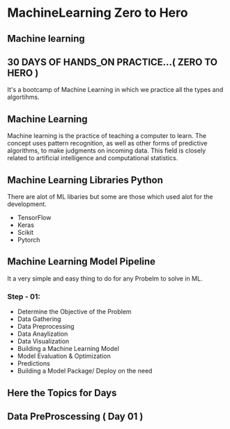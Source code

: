 # MachineLearning Zero to Hero

## Machine learning   
## 30 DAYS OF HANDS_ON PRACTICE...( ZERO TO HERO )

It's a bootcamp of Machine Learning in which we practice all the types and algortihms.

## Machine Learning
  Machine learning is the practice of teaching a computer to learn. The concept uses pattern recognition, as well as other forms of predictive algorithms, to make judgments on incoming data. This field is closely related to artificial intelligence and computational statistics.
  
 ## Machine Learning Libraries Python
 There are alot of ML libaries but some are those which used alot for the development.
  * TensorFlow
  * Keras
  * Scikit
  * Pytorch
  
  ## Machine Learning Model Pipeline 
 It a very simple and easy thing to do for any Probelm to solve in ML.
  ### Step - 01:
   * Determine the Objective of the Problem
   * Data Gathering
   * Data Preprocessing
   * Data Anaylization
   * Data Visualization
   * Building a Machine Learning Model
   * Model Evaluation & Optimization
   * Predictions
   * Building a Model Package/ Deploy on the need
   
   ## Here the Topics for Days   
   ## Data PreProscessing ( Day 01 )
